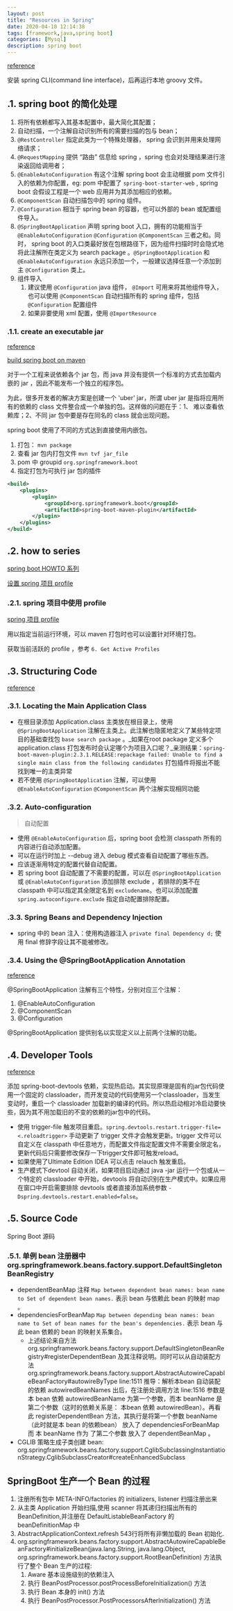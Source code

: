 ```yaml
---
layout: post
title: "Resources in Spring"
date: 2020-04-10 12:14:38
tags: [framework,java,spring boot]
categories: [Mysql]
description: spring boot
---
```


[reference](https://docs.spring.io/spring-boot/docs/current-SNAPSHOT/reference/htmlsingle/#getting-started-scoop-cli-installation)

安装 spring CLI(command line interface)，后再运行本地 groovy 文件。<!--more-->

## .1. spring boot 的简化处理

1. 将所有依赖都写入其基本配置中，最大简化其配置；
2. 自动扫描，一个注解自动识别所有的需要扫描的包与 bean；
3. `@RestController` 指定此类为一个特殊处理器， spring 会识到并用来处理网络请求；
4. `@RequestMapping` 提供 “路由” 信息给 spring ，spring 也会对处理结果进行渲染返回给调用者；
5. `@EnableAutoConfiguration` 有这个注解 spring boot 会主动根据 pom 文件引入的依赖为你配置，eg: pom 中配置了 `spring-boot-starter-web` , spring boot 会假设工程是一个 web 应用并为其添加相应的依赖。
6. `@ComponentScan` 自动扫描包中的 spring 组件。
7. `@Configuration` 相当于 spring bean 的容器，也可以外部的 bean 或配置组件导入。
8. `@SpringBootApplication` 声明 spring boot 入口，拥有的功能相当于 `@EnableAutoConfiguration` `@Configuration` `@ComponentScan` 三者之和。同时， spring boot 的入口类最好放在包根路径下，因为组件扫描时时会隐式地将此注解所在类定义为 search package 。`@SpringBootApplication` 和 `@EnableAutoConfiguration` 永远只添加一个，一般建议选择任意一个添加到主 `@Configuration` 类上。
9. 组件导入
   1. 建议使用 `@Configuration` java 组件， `@Import` 可用来将其他组件导入，也可以使用 `@ComponentScan` 自动扫描所有的 spring 组件，包括 `@Configuration` 配置组件
   2. 如果非要使用 xml 配置，使用 `@ImportResource`

### .1.1. create an executable jar

[reference](https://docs.spring.io/spring-boot/docs/current-SNAPSHOT/reference/htmlsingle/#getting-started-first-application-dependencies)

[build spring boot on maven](https://docs.spring.io/spring-boot/docs/2.3.2.BUILD-SNAPSHOT/maven-plugin/reference/html/)

对于一个工程来说依赖各个 jar 包，而 java 并没有提供一个标准的方式去加载内嵌的 jar ，因此不能发布一个独立的程序包。

为此，很多开发者的解决方案是创建一个 'uber' jar，所谓 uber jar 是指将应用所有的依赖的 class 文件整合成一个单独的包。这样做的问题在于：1、 难以查看依赖库；2、不同 jar 包中要是存在同名的 class 就会出现问题。

spring boot 使用了不同的方式达到直接使用内嵌包。

1. 打包： `mvn package`
2. 查看 jar 包内打包文件 `mvn tvf jar_file`
3. pom 中 groupid `org.springframework.boot`
4. 指定打包为可执行 jar 包的插件

```xml
<build>
    <plugins>
        <plugin>
            <groupId>org.springframework.boot</groupId>
            <artifactId>spring-boot-maven-plugin</artifactId>
        </plugin>
    </plugins>
</build>
```

## .2. how to series

[spring boot HOWTO 系列](https://docs.spring.io/spring-boot/docs/current/reference/html/howto.html#howto-properties-and-configuration)

[设置 spring 项目 profile](https://stackoverflow.com/questions/38520638/how-to-set-spring-profile-from-system-variable)

### .2.1. spring 项目中使用 profile

[spring 项目 profile](https://www.baeldung.com/spring-profiles)

用以指定当前运行环境，可以 maven 打包时也可以设置针对环境打包。

获取当前活跃的 profile ，参考 `6. Get Active Profiles`

## .3. Structuring Code

[reference](https://docs.spring.io/spring-boot/docs/current-SNAPSHOT/reference/htmlsingle/#using-boot-structuring-your-code)

### .3.1. Locating the Main Application Class

- 在根目录添加 Application.class 主类放在根目录上，使用 `@SpringBootApplication` 注解在主类上。此注解也隐匿地定义了某些特定项目的基础查找包 `base search package` 。_如果在root package 定义多个 application.class 打包发布时会认定哪个为项目入口呢？_亲测结果：`spring-boot-maven-plugin:2.3.1.RELEASE:repackage failed: Unable to find a single main class from the following candidates` 打包插件将报出不能找到唯一的主类异常
- 若不使用 `@SpringBootApplication` 注解，可以使用 `@EnableAutoConfiguration` `@ComponentScan` 两个注解实现相同功能

### .3.2. Auto-configuration

> 自动配置

- 使用 `@EnableAutoConfiguration` 后，spring boot 会检测 classpath 所有的内容进行自动添加配置。
- 可以在运行时加上 --debug 进入 debug 模式查看自动配置了哪些东西。
- 应该逐渐用特定的配置代替自动配置。
- 若 spring boot 自动配置了不需要的配置，可以在 `@SpringBootApplication` 或 `@EnableAutoConfiguration` 添加排除 exclude ，若排除的类不在 classpath 中可以指定其全限定名到 `excludename`。也可以添加配置 `spring.autoconfigure.exclude` 指定自动配置排除配置。

### .3.3. Spring Beans and Dependency Injection

- spring 中的 bean 注入：使用构造器注入 `private final Dependency d;` 使用 final 修辞字段让其不能被修改。

### .3.4. Using the @SpringBootApplication Annotation

[reference](https://docs.spring.io/spring-boot/docs/current-SNAPSHOT/reference/htmlsingle/#using-boot-spring-beans-and-dependency-injection)

@SpringBootApplication 注解有三个特性，分别对应三个注解：

1. @EnableAutoConfiguration
2. @ComponentScan
3. @Configuration

@SpringBootApplication 提供别名以实现定义以上前两个注解的功能。

## .4. Developer Tools

[reference](https://docs.spring.io/spring-boot/docs/current-SNAPSHOT/reference/htmlsingle/#using-boot-devtools)

添加 spring-boot-devtools 依赖，实现热启动。其实现原理是固有的jar包代码使用一个固定的 classloader，而开发变动的代码使用另一个classloader，当发生变动时，重启一个 classloader 加载新的编译的代码。所以热启动相对冷启动要快些，因为其不用加载旧的不变的依赖的jar包中的代码。

- 使用 trigger-file 触发项目重启。`spring.devtools.restart.trigger-file=<.reloadtrigger>` 手动更新了 trigger 文件才会触发更新。trigger 文件可以自定义在 classpath 中任意地方，而配置文件指定配置文件不需要全限定名，更新代码后只需要修改保存一下trigger文件即可触发reload。
- 如果使用了Ultimate Edition IDEA 可以点击 relauch 触发重启。
- 生产模式下devtool 自动关闭，如果项目启动通过 java -jar 运行一个包或从一个特定的 classloader 中开始，devtools 将自动识别在生产模式中。如果应用在窗口中开启需要排除 devtools 或者直接添加系统参数 `-Dspring.devtools.restart.enabled=false`。

## .5. Source Code

Spring Boot 源码

### .5.1. 单例 bean 注册器中 org.springframework.beans.factory.support.DefaultSingletonBeanRegistry

- dependentBeanMap 注释 `Map between dependent bean names: bean name to Set of dependent bean names.` 表示 bean 与依赖此 bean 的映射 map 。
- dependenciesForBeanMap `Map between depending bean names: bean name to Set of bean names for the bean's dependencies.` 表示 bean 与 此 bean 依赖的 bean 的映射关系集合。
    - 上述结论来自方法 org.springframework.beans.factory.support.DefaultSingletonBeanRegistry#registerDependentBean 及其注释说明。同时可以从自动装配方法 org.springframework.beans.factory.support.AbstractAutowireCapableBeanFactory#autowireByType line:1511 推导：解析本bean 自动装配的依赖 autowiredBeanNames 出后，在注册处调用方法 line:1516 参数是本 bean 依赖 autowiredBeanName 为第一个参数，而本 beanName 是第二个参数（这时的依赖关系是： 本bean 依赖 autowiredBean）。再看此 registerDependentBean 方法，其执行是将第一个参数 beanName（此时就是本 bean 的依赖bean） 放入了 dependenciesForBeanMap 而 本 beanName 作为 了第二个参数 放入了 dependentBeanMap 。
- CGLIB 策略生成子类创建 bean: org.springframework.beans.factory.support.CglibSubclassingInstantiationStrategy.CglibSubclassCreator#createEnhancedSubclass


## SpringBoot 生产一个 Bean 的过程

1. 注册所有包中 META-INFO/factories 的 initializers, listener 扫描注册出来
2. 从主类 Application 开始扫描,使用 scanner 将其递归扫描出所有的 BeanDefinition,并注册在 DefaultListableBeanFactory 的 beanDefinitionMap 中
3. AbstractApplicationContext.refresh 543行将所有非懒加载的 Bean 初始化.
4. org.springframework.beans.factory.support.AbstractAutowireCapableBeanFactory#initializeBean(java.lang.String, java.lang.Object, org.springframework.beans.factory.support.RootBeanDefinition) 方法执行了整个 Bean 生产的过程:
   1. Aware 基本设施级别的依赖注入
   2. 执行 BeanPostProcessor.postProcessBeforeInitialization() 方法
   3. 执行 Bean 本身的 init() 方法 
   4. 执行 BeanPostProcessor.PostProcessorsAfterInitialization() 方法
